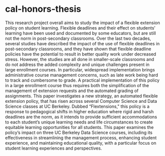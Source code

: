 # cal-honors-thesis
This research project overall aims to study the impact of a flexible extension policy on student learning. Flexible deadlines and their effect on students’ learning have been used and documented by some educators, but are still not the norm in post-secondary classrooms. Over the last two decades, several studies have described the impact of the use of flexible deadlines in post-secondary classrooms, and they have shown that flexible deadline policies have the potential to result in better quality work under decreased stress. However, the studies are all done in smaller-scale classrooms and do not address the added complexity and unique challenges present in large enrollment courses. In particular, widespread implementation brings administrative course management concerns, such as late work being hard to track and cumbersome to grade. A practical implementation of this policy in a large enrollment course thus requires both the simplification of the management of extension requests and the automated grading of assignments. This paper investigates a new strategy, an automated flexible extension policy, that has risen across several Computer Science and Data Science classes at UC Berkeley. Dubbed “Flextensions," this policy is a response to pedagogical shifts in higher education where rigid and harsh deadlines are the norm, as it intends to provide sufficient accommodations to each student’s unique learning needs and life circumstances to create equitable learning opportunities for all students. This paper examines the policy’s impact on three UC Berkeley Data Science courses, including its effectiveness in streamlining the management process, enhancing student experience, and maintaining educational quality, with a particular focus on student learning experiences and perspectives.
